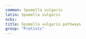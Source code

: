 ```yaml
---
common: Spumella vulgaris
latin: Spumella vulgaris
ncbi: 
title: Spumella vulgaris pathways
group: "Protists"
---
```


